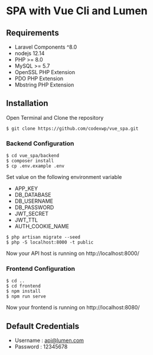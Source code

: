 # SPA with Vue Cli and Lumen
## Requirements

- Laravel Components ^8.0
- nodejs 12.14
- PHP >= 8.0
- MySQL >= 5.7
- OpenSSL PHP Extension
- PDO PHP Extension
- Mbstring PHP Extension

## Installation
Open Terminal and Clone the repository
```
$ git clone https://github.com/codexwp/vue_spa.git
```
### Backend Configuration
```
$ cd vue_spa/backend
$ composer install
$ cp .env.example .env
```
Set value on the following environment variable
- APP_KEY
- DB_DATABASE
- DB_USERNAME
- DB_PASSWORD
- JWT_SECRET
- JWT_TTL
- AUTH_COOKIE_NAME
```
$ php artisan migrate --seed
$ php -S localhost:8000 -t public
```
Now your API host is running on http://localhost:8000/

### Frontend Configuration
```
$ cd ..
$ cd frontend
$ npm install
$ npm run serve
```
Now your frontend is running on http://localhost:8080/

## Default Credentials
- Username : api@lumen.com
- Password : 12345678

